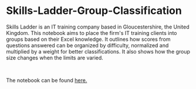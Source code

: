 # Skills-Ladder-Group-Classification

Skills Ladder is an IT training company based in Gloucestershire, the United Kingdom. This notebook aims to place the firm's IT training clients into groups based on their Excel knowledge. It outlines how scores from questions answered can be organized by difficulty, normalized and multiplied by a weight for better classifications. It also shows how the group size changes when the limits are varied.

<br/>

The notebook can be found [here.](Group-Classification.ipynb)
